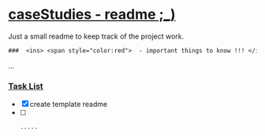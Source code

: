 # <ins> caseStudies - readme ;_) </ins>

Just a small readme to keep track of the project work.

```diff 
###  <ins> <span style="color:red">  - important things to know !!! </ins> </span>
```
...

### <ins> Task List </ins>

- [x]    create template readme
- [ ]     .....
